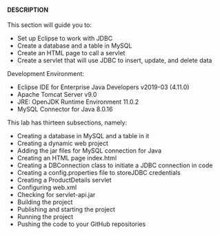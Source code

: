 #### DESCRIPTION

This section will guide you to:

* Set up Eclipse to work with JDBC
* Create a database and a table in MySQL  
* Create an HTML page to call a servlet
* Create a servlet that will use JDBC to insert, update, and delete data

 

Development Environment:

* Eclipse IDE for Enterprise Java Developers v2019-03 (4.11.0)
* Apache Tomcat Server v9.0
* JRE: OpenJDK Runtime Environment 11.0.2
* MySQL Connector for Java 8.0.16

 

This lab has thirteen subsections, namely:

* Creating a database in MySQL and a table in it
* Creating a dynamic web project
* Adding the jar files for MySQL connection for Java
* Creating an HTML page index.html
* Creating a DBConnection class to initiate a JDBC connection in code
* Creating a config.properties file to storeJDBC credentials
* Creating a ProductDetails servlet
* Configuring web.xml
* Checking for servlet-api.jar
* Building the project
* Publishing and starting the project
* Running the project
* Pushing the code to your GitHub repositories
